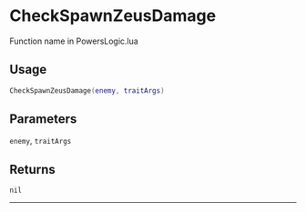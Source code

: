 # CheckSpawnZeusDamage
Function name in PowersLogic.lua
## Usage
```lua
CheckSpawnZeusDamage(enemy, traitArgs)
```
## Parameters
`enemy`, `traitArgs`
## Returns
`nil`

---